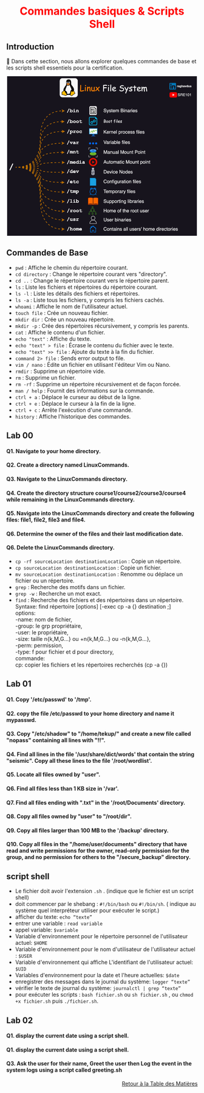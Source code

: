 <h1 align="center" style="color: red;">Commandes basiques & Scripts Shell</h1>

## Introduction
👋 Dans cette section, nous allons explorer quelques commandes de base et les scripts shell essentiels pour la certification.
<p align="center">
  <img src="images/1_WEIqrLV8aBY-VdKLQjElQg.gif" alt="tree" style="width: 500px;"/>
</p>

## Commandes de Base
- `pwd` : Affiche le chemin du répertoire courant.
- `cd directory` : Change le répertoire courant vers "directory".
- `cd ..` : Change le répertoire courant vers le répertoire parent.
- `ls` : Liste les fichiers et répertoires du répertoire courant.
- `ls -l` : Liste les détails des fichiers et répertoires.
- `ls -a` : Liste tous les fichiers, y compris les fichiers cachés.
- `whoami` : Affiche le nom de l'utilisateur actuel.
- `touch file` : Crée un nouveau fichier.
- `mkdir dir` : Crée un nouveau répertoire.
- `mkdir -p` : Crée des répertoires récursivement, y compris les parents.
- `cat` : Affiche le contenu d'un fichier.
- `echo "text"` : Affiche du texte.
- `echo "text" > file` : Écrase le contenu du fichier avec le texte.
- `echo "text" >> file` : Ajoute du texte à la fin du fichier.
- `command 2> file` : Sends error output to file.
- `vim / nano` : Édite un fichier en utilisant l'éditeur Vim ou Nano.
- `rmdir` : Supprime un répertoire vide.
- `rm` : Supprime un fichier.
- `rm -rf` : Supprime un répertoire récursivement et de façon forcée.
- `man / help` : Fournit des informations sur la commande.
- `ctrl + a` : Déplace le curseur au début de la ligne.
- `ctrl + e` : Déplace le curseur à la fin de la ligne.
- `ctrl + c` : Arrête l'exécution d'une commande.
- `history` : Affiche l'historique des commandes.
## Lab 00
#### Q1. Navigate to your home directory.
<!-- 
```bash
cd ~
```
-->
#### Q2. Create a directory named LinuxCommands.
<!-- 
```bash
mkdir LinuxCommands
```
-->
#### Q3. Navigate to the LinuxCommands directory.
<!-- 
```bash
cd LinuxCommands
```
-->
#### Q4. Create the directory structure course1/course2/course3/course4 while remaining in the LinuxCommands directory.
<!-- 
```bash
mkdir -p course1/course2/course3/course4
```
or 
```bash
mkdir course1  cd course1 mkdir course2  cd course2  mkdir course3  cd course3  mkdir course4  
```
-->
#### Q5. Navigate into the LinuxCommands directory and create the following files: file1, file2, file3 and file4.  
<!-- 
```bash
cd ~/LinuxCommands  mkdir file1 file2 file3 file4
```
or 
```bash
cd ~/LinuxCommands  mkdir file{1,4}
```
-->
#### Q6. Determine the owner of the files and their last modification date.
<!-- 
```bash
ls -l 
```
-->
#### Q6. Delete the LinuxCommands directory.
<!-- 
```bash
cd ..  
rm -rf 
```
-->
- `cp -rf sourceLocation destinationLocation` : Copie un répertoire.
- `cp sourceLocation destinationLocation` : Copie un fichier.
- `mv sourceLocation destinationLocation` : Renomme ou déplace un fichier ou un répertoire.
- `grep` : Recherche des motifs dans un fichier.
- `grep -w` : Recherche un mot exact.
- `find` : Recherche des fichiers et des répertoires dans un répertoire.  
 Syntaxe: find répertoire [options] [-exec cp -a {} destination \;]  
 options:  
 -name: nom de fichier,  
 -group: le grp propriétaire,  
 -user: le propriétaire,  
 -size: taille n{k,M,G…} ou +n{k,M,G…} ou -n{k,M,G…},  
 -perm: permission,  
 -type: f pour fichier et d pour directory,  
 commande:  
 cp: copier les fichiers et les répertoires recherchés (cp -a {})  
## Lab 01
#### Q1. Copy '/etc/passwd' to '/tmp'.
<!-- 
```bash
cp /etc/passwd /tmp
```
-->
#### Q2. copy the file /etc/passwd to your home directory and name it mypasswd.
<!-- 
```bash
cp /etc/passwd ~/mypasswd
```
-->
#### Q3. Copy "/etc/shadow" to "/home/tekup/" and create a new file called "nopass" containing all lines with "!!".
<!-- 
```bash
mkdir /home/tekup
cp /etc/shadow /home/tekup
grep '!!' /home/tekup/shadow > nopass
```
-->
#### Q4. Find all lines in the file '/usr/share/dict/words' that contain the string "seismic". Copy all these lines to the file '/root/wordlist'.
<!-- 
```bash
grep -w seismic /usr/share/dict/words > /root/wordlist
```
-->
#### Q5. Locate all files owned by "user".
<!-- 
```bash
find / -type f -user user 2> /dev/null
```
-->
#### Q6. Find all files less than 1 KB size in '/var'.
<!-- 
```bash
find /var -type f -size -1k
```
-->
#### Q7. Find all files ending with ".txt" in the '/root/Documents' directory.
<!-- 
```bash
find /root/Documents -name *.txt
```
-->
#### Q8. Copy all files owned by "user" to "/root/dir".
<!-- 
```bash
find / -type f -user user -exec cp -a {} /root/dir \;
```
-->
#### Q9. Copy all files larger than 100 MB to the '/backup' directory.
<!-- 
```bash
find / -type f -size +100M -exec cp -a {} /backup \;
```
-->
#### Q10. Copy all files in the "/home/user/documents" directory that have read and write permissions for the owner, read-only permission for the group, and no permission for others to the "/secure_backup" directory.
<!-- 
```bash
find /home/user/documents -perm 640 -exec cp -a {} /secure_backup \;
```
-->
## script shell
- Le fichier doit avoir l'extension `.sh` . (indique que le fichier est un script shell)
- doit commencer par le shebang : `#!/bin/bash` ou `#!/bin/sh`. ( indique au système quel interpréteur utiliser pour exécuter le script.)
- afficher du texte: `echo “texte”`
- entrer une variable : `read variable`
- appel variable: `$variable`
- Variable d'environnement pour le répertoire personnel de l'utilisateur actuel: `$HOME`
- Variable d'environnement pour le nom d'utilisateur de l'utilisateur actuel : `$USER`
- Variable d'environnement qui affiche L'identifiant de l'utilisateur actuel: `$UID`
- Variables d'environnement pour la date et l'heure actuelles: `$date`
- enregistrer des messages dans le journal du système: `logger “texte”`
- vérifier le texte de journal du système: `journalctl | grep “texte”`
- pour exécuter les scripts : `bash fichier.sh` ou `sh fichier.sh` ,
ou `chmod +x fichier.sh` puis `./fichier.sh`.

## Lab 02
#### Q1. display the current date using a script shell.
#### Q1. display the current date using a script shell.

#### Q3. Ask the user for their name, Greet the user then Log the event in the system logs using a script called greeting.sh 
<!-- 
```bash
vim greeting.sh
#! /bin/bash
echo “your name pls”
read nom
echo “hello $nom”
logger “user $nom executed the greeting script”
bash greeting.sh
journalctl | grep user 
-->
<p style="text-align: right;">
  <a href="https://github.com/halekammoun/RHCSA-Training/blob/main/README.md#table-des-matieres">Retour à la Table des Matières</a>
</p>